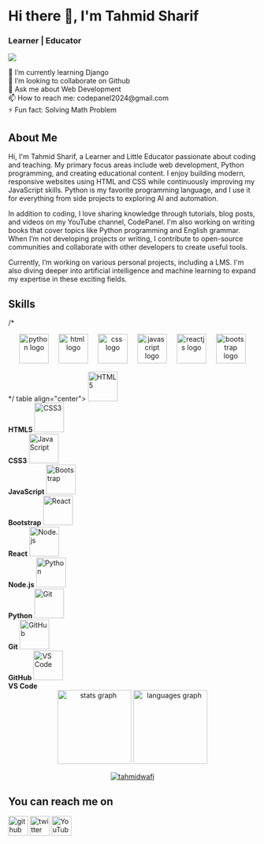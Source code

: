 # Hi there 👋, I'm Tahmid Sharif
### Learner | Educator
![](https://pbs.twimg.com/profile_banners/1818892229093773312/1749708997)

<p>
🌱 I’m currently learning Django <br>
👯 I’m looking to collaborate on Github <br>
💬 Ask me about Web Development <br>
📫 How to reach me: codepanel2024@gmail.com <br>
⚡ Fun fact: Solving Math Problem <br>
</p>

## About Me
Hi, I'm Tahmid Sharif, a Learner and Little Educator passionate about coding and teaching. My primary focus areas include web development, Python programming, and creating educational content. I enjoy building modern, responsive websites using HTML and CSS while continuously improving my JavaScript skills. Python is my favorite programming language, and I use it for everything from side projects to exploring AI and automation.

In addition to coding, I love sharing knowledge through tutorials, blog posts, and videos on my YouTube channel, CodePanel. I'm also working on writing books that cover topics like Python programming and English grammar. When I’m not developing projects or writing, I contribute to open-source communities and collaborate with other developers to create useful tools.

Currently, I’m working on various personal projects, including a LMS. I'm also diving deeper into artificial intelligence and machine learning to expand my expertise in these exciting fields.

## Skills

/* <div align="center">
  <img src="https://skillicons.dev/icons?i=python" height="60" alt="python logo"  />
  <img width="12" />
  <img src="https://skillicons.dev/icons?i=html" height="60" alt="html logo"  />
  <img width="12" />
  <img src="https://skillicons.dev/icons?i=css" height="60" alt="css logo"  />
  <img width="12" />
  <img src="https://skillicons.dev/icons?i=js" height="60" alt="javascript logo"  />
  <img width="12" />
  <img src="https://skillicons.dev/icons?i=react" height="60" alt="reactjs logo"  />
  <img width="12" />
  <img src="https://skillicons.dev/icons?i=bootstrap" height="60" alt="bootstrap logo"  />
</div> */
table align="center">
<tr>
<td align="center" width="120" height="120">
  <img src="https://skillicons.dev/icons?i=html" width="60" height="60" alt="HTML5" /><br>
  <b>HTML5</b>
</td>
<td align="center" width="120" height="120">
  <img src="https://skillicons.dev/icons?i=css" width="60" height="60" alt="CSS3" /><br>
  <b>CSS3</b>
</td>
<td align="center" width="120" height="120">
  <img src="https://skillicons.dev/icons?i=javascript" width="60" height="60" alt="JavaScript" /><br>
  <b>JavaScript</b>
</td>
<td align="center" width="120" height="120">
  <img src="https://skillicons.dev/icons?i=bootstrap" width="60" height="60" alt="Bootstrap" /><br>
  <b>Bootstrap</b>
</td>
<td align="center" width="120" height="120">
  <img src="https://skillicons.dev/icons?i=react" width="60" height="60" alt="React" /><br>
  <b>React</b>
</td>
</tr>

<tr>
<td align="center" width="120" height="120">
  <img src="https://skillicons.dev/icons?i=nodejs" width="60" height="60" alt="Node.js" /><br>
  <b>Node.js</b>
</td>
<td align="center" width="120" height="120">
  <img src="https://skillicons.dev/icons?i=python" width="60" height="60" alt="Python" /><br>
  <b>Python</b>
</td>
<td align="center" width="120" height="120">
  <img src="https://skillicons.dev/icons?i=git" width="60" height="60" alt="Git" /><br>
  <b>Git</b>
</td>
<td align="center" width="120" height="120">
  <img src="https://skillicons.dev/icons?i=github" width="60" height="60" alt="GitHub" /><br>
  <b>GitHub</b>
</td>
<td align="center" width="120" height="120">
  <img src="https://skillicons.dev/icons?i=vscode" width="60" height="60" alt="VS Code" /><br>
  <b>VS Code</b>
</td>
</tr>
</table>

<div align="center">
  <img src="https://github-readme-stats.vercel.app/api?username=tahmidwafi&hide_title=false&hide_rank=false&show_icons=true&include_all_commits=true&count_private=true&disable_animations=false&theme=dracula&locale=en&hide_border=false" height="150" alt="stats graph"  />
  <img src="https://github-readme-stats.vercel.app/api/top-langs?username=tahmidwafi&locale=en&hide_title=false&layout=compact&card_width=320&langs_count=5&theme=dracula&hide_border=false" height="150" alt="languages graph"  />
</div>

<p align="center"> <a href="https://github.com/ryo-ma/github-profile-trophy"><img src="https://github-profile-trophy.vercel.app/?username=tahmidwafi" alt="tahmidwafi" /></a> </p>

## You can reach me on
[<img src='https://cdn.pixabay.com/photo/2022/01/30/13/33/github-6980894_960_720.png' alt='github' height='40'>](https://github.com/Md-TahmidSharifWafi)  [<img src='https://cdn-icons-png.flaticon.com/512/124/124021.png' alt='twitter' height='40'>](https://x.com/TahmidWafi2557)  [<img src='https://cdn-icons-png.freepik.com/256/15707/15707874.png?semt=ais_hybrid' alt='YouTube' height='40'>](https://www.youtube.com/@codepanel2024)
